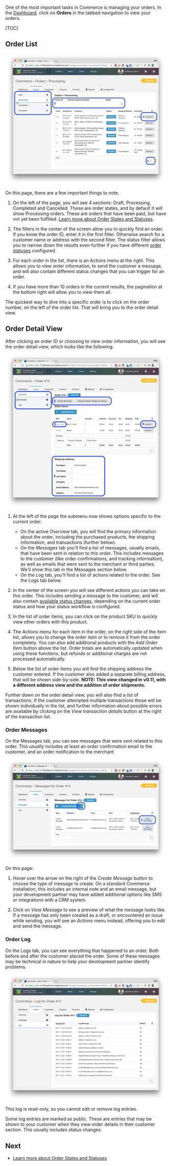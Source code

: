 One of the most important tasks in Commerce is managing your orders. In the [Dashboard](Using_Dashboard), click on **Orders** in the tabbed navigation to view your orders.

[TOC]

## Order List

![Screen capture showing the orders dashboard in Commerce](images/orders.jpg)

On this page, there are a few important things to note.

1. On the left of the page, you will see 4 sections: Draft, Processing, Completed and Cancelled. These are order states, and by default it will show Processing orders. These are orders that have been paid, but have not yet been fulfilled. [Learn more about Order States and Statuses](Order_States_Statuses). 

2. The filters in the center of the screen allow you to quickly find an order. If you know the order ID, enter it in the first filter. Otherwise search for a customer name or address with the second filter. The status filter allows you to narrow down the results even further if you have different [order statuses](Order_States_Statuses) configured.

3. For each order in the list, there is an Actions menu at the right. This allows you to view order information, to send the customer a message, and will also contain different status changes that you can trigger for an order.

4. If you have more than 10 orders in the current results, the pagination at the bottom right will allow you to view them all. 

The quickest way to dive into a specific order is to click on the order number, on the left of the order list. That will bring you to the order detail view.

## Order Detail View

After clicking an order ID or choosing to view order information, you will see the order detail view, which looks like the following. 

![Showing an example order](images/order-view-1.jpg)

1. At the left of the page the submenu now shows options specific to the current order.
    - On the active _Overview_ tab, you will find the primary information about the order, including the purchased products, the shipping information, and transactions (further below). 
    - On the _Messages_ tab you'll find a list of messages, usually emails, that have been sent in relation to this order. This includes messages to the customer (like order confirmations, and tracking information), as well as emails that were sent to the merchant or third parties. We'll show this tab in the Messages section below.
    - On the _Log_ tab, you'll find a list of actions related to the order. See the Logs tab below.
    
2. In the center of the screen you will see different actions you can take on this order. This includes sending a message to the customer, and will also contain [available status changes](Order_States_Statuses), depending on the current order status and how your status workflow is configured. 

3. In the list of order items, you can click on the product SKU to quickly view other orders with this product.

4. The Actions menu for each item in the order, on the right side of the item list, allows you to change the order item or to remove it from the order completely. You can also add additional products with the _Add Order Item_ button above the list. Order totals are automatically updated when using these functions, but refunds or additional charges are not processed automatically.

5. Below the list of order items you will find the shipping address the customer entered. If the customer also added a separate billing address, that will be shown side-by-side. **NOTE: This view changed in v0.11, with a different address view and the addition of order shipments.** 

Further down on the order detail view, you will also find a list of transactions. If the customer attempted multiple transactions those will be shown individually in the list, and further information about possible errors are available by clicking on the _View transaction details_ button at the right of the transaction list.

### Order Messages

On the Messages tab, you can see messages that were sent related to this order. This usually includes at least an order confirmation email to the customer, and an order notification to the merchant. 

![Showing order messages for an example order.](images/order-view-messages.jpg)

On this page:

1. Hover over the arrow on the right of the _Create Message_ button to choose the type of message to create. On a standard Commerce installation, this includes an internal note and an email message, but your development partner may have added additional options like SMS or integrations with a CRM system.

2. Click on _View Message_ to see a preview of what the message looks like. If a message has only been created as a draft, or encountered an issue while sending, you will see an _Actions_ menu instead, offering you to edit and send the message.

### Order Log

On the Logs tab, you can see everything that happened to an order. Both before and after the customer placed the order. Some of these messages may be technical in nature to help your development partner identify problems.

![Showing the log entries for the order](images/order-view-logs.jpg)

This log is read-only, so you cannot edit or remove log entries.

Some log entries are marked as public. These are entries that may be shown to your customer when they view order details in their customer section. This usually includes status changes.


## Next

- [Learn more about Order States and Statuses](Order_States_Statuses)
